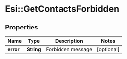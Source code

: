 # Esi::GetContactsForbidden

## Properties
Name | Type | Description | Notes
------------ | ------------- | ------------- | -------------
**error** | **String** | Forbidden message | [optional] 


